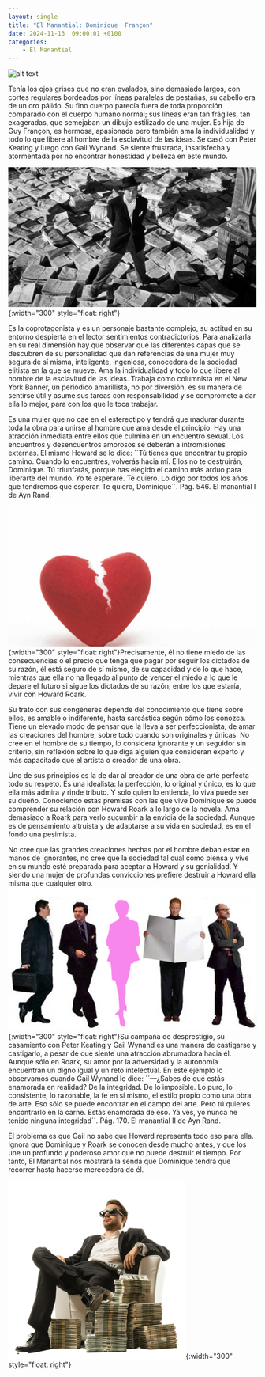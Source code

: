 ```yaml
---
layout: single
title: "El Manantial: Dominique  Françon"
date: 2024-11-13  09:00:01 +0100
categories: 
    - El Manantial
---
```

![alt text](</assets/img/Dominique  Françon.png>)


Tenía los ojos grises que no eran ovalados, sino demasiado largos, con  cortes regulares bordeados por líneas paralelas de pestañas, su cabello era de un oro pálido. Su fino cuerpo parecía fuera de toda proporción comparado con el cuerpo humano normal; sus líneas eran tan frágiles, tan exageradas, que semejaban un dibujo estilizado de una mujer. Es  hija de Guy Françon, es hermosa, apasionada pero  también ama la individualidad y todo lo que libere al hombre de la esclavitud de las ideas. Se casó con Peter Keating y luego con Gail Wynand. Se siente frustrada, insatisfecha y atormentada por no encontrar honestidad y belleza en este mundo.

 ![alt text](</assets/img/gail2.png>){:width="300" style="float: right"}

Es la coprotagonista y es un personaje bastante complejo, su actitud en su entorno despierta en el lector sentimientos contradictorios. Para analizarla en su real dimensión hay que observar que las diferentes capas que se descubren  de su personalidad que dan referencias de una mujer muy segura de sí misma, inteligente, ingeniosa, conocedora de la sociedad elitista en la que se mueve. Ama la individualidad y todo lo que libere al hombre de la esclavitud de las ideas. Trabaja como columnista en el New York Banner, un periódico amarillista,  no por diversión, es su manera de sentirse útil y asume sus tareas con responsabilidad y se compromete a dar ella lo mejor, para con los que le toca trabajar. 


Es una mujer que no cae en el estereotipo y tendrá que madurar durante toda la obra para unirse al hombre que ama desde el principio. Hay una atracción inmediata entre ellos que culmina en un encuentro sexual. Los encuentros y desencuentros amorosos se deberán a intromisiones externas. El mismo Howard se lo dice:  ´´Tú tienes que encontrar tu propio camino. Cuando lo encuentres, volverás hacia mí. Ellos no te destruirán, Dominique.  Tú triunfarás, porque has elegido el camino más arduo para liberarte del mundo. Yo te esperaré. Te quiero. Lo digo por todos los años que tendremos que esperar. Te quiero, Dominique´´.  Pág. 546.  El manantial  I de Ayn Rand.

![alt text](</assets/img/dominique corazon.jpeg>){:width="300" style="float: right"}Precisamente, él no tiene miedo de las consecuencias o el precio que tenga que pagar por seguir los dictados de su razón, él está seguro de sí mismo, de su capacidad y de lo que hace, mientras que ella no ha llegado al punto de vencer el miedo a lo que le depare el futuro si sigue los dictados de su razón, entre los que estaría, vivir con Howard Roark.


Su trato con sus congéneres depende del conocimiento que tiene sobre ellos, es amable o indiferente, hasta sarcástica según cómo los conozca. Tiene un elevado modo de pensar que la lleva a ser perfeccionista, de amar las creaciones del hombre, sobre todo cuando son originales y únicas. No cree en el hombre de su tiempo, lo considera ignorante y un seguidor sin criterio, sin reflexión sobre lo que diga alguien que consideran experto y más capacitado que el artista o creador de una obra.


Uno de sus principios es la de dar al creador de una obra de arte perfecta todo su respeto. Es una idealista: la perfección, lo original y único, es lo que ella más admira y rinde tributo. Y solo quien lo entienda, lo viva puede ser su dueño. Conociendo estas premisas con las que vive Dominique se puede comprender su relación con Howard Roark a lo largo de la novela. Ama demasiado a Roark para verlo sucumbir a la envidia de la sociedad. Aunque es de pensamiento altruista y de adaptarse a su vida en sociedad, es en el fondo una pesimista. 


No cree que las grandes creaciones hechas por el hombre deban estar en manos de ignorantes, no cree que la sociedad tal cual como piensa y vive en su mundo esté preparada para aceptar a Howard y su genialidad. Y siendo una mujer de profundas convicciones prefiere destruir a Howard ella misma que cualquier otro. ![alt text](</assets/img/dominique y los otros.jpg>){:width="300" style="float: right"}Su campaña de desprestigio, su casamiento con Peter Keating y Gail Wynand es una manera de castigarse y castigarlo, a pesar de que siente una atracción abrumadora hacia él. Aunque sólo en Roark, su amor por la adversidad y la autonomía encuentran un digno igual y un reto intelectual.  En este ejemplo lo observamos  cuando Gail Wynand  le dice:  ´´—¿Sabes de qué estás enamorada en realidad? De la integridad. De lo imposible. Lo puro, lo consistente, lo razonable, la fe en sí mismo, el estilo propio como una obra de arte. Eso sólo se puede encontrar en el campo del arte. Pero tú quieres encontrarlo en la carne. Estás enamorada de eso. Ya ves, yo nunca he tenido ninguna integridad´´.  Pág. 170.   El manantial II  de Ayn Rand.


El problema es que Gail no sabe que Howard representa todo eso para ella. Ignora que Dominique y Roark se conocen desde mucho antes, y que los une un profundo y poderoso amor que no puede destruir el tiempo.  Por tanto, El Manantial nos mostrará la  senda que Dominique tendrá que recorrer hasta hacerse merecedora de él.





 




![alt text](</assets/img/gail millonario.png>){:width="300" style="float: right"}
